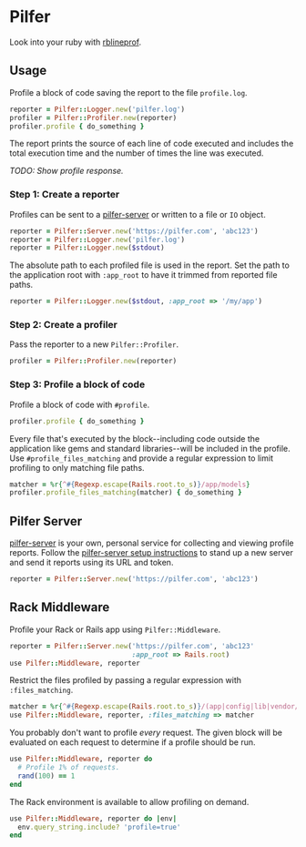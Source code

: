 # Pilfer

Look into your ruby with [rblineprof](https://github.com/tmm1/rblineprof/).

## Usage

Profile a block of code saving the report to the file `profile.log`.

```ruby
reporter = Pilfer::Logger.new('pilfer.log')
profiler = Pilfer::Profiler.new(reporter)
profiler.profile { do_something }
```

The report prints the source of each line of code executed and includes the
total execution time and the number of times the line was executed.

_TODO: Show profile response._

### Step 1: Create a reporter

Profiles can be sent to a [pilfer-server][] or written to a file or `IO`
object.

```ruby
reporter = Pilfer::Server.new('https://pilfer.com', 'abc123')
reporter = Pilfer::Logger.new('pilfer.log')
reporter = Pilfer::Logger.new($stdout)
```

The absolute path to each profiled file is used in the report. Set the path to
the application root with `:app_root` to have it trimmed from reported file
paths.

```ruby
reporter = Pilfer::Logger.new($stdout, :app_root => '/my/app')
```

### Step 2: Create a profiler

Pass the reporter to a new `Pilfer::Profiler`.

```ruby
profiler = Pilfer::Profiler.new(reporter)
```

### Step 3: Profile a block of code

Profile a block of code with `#profile`.

```ruby
profiler.profile { do_something }
```

Every file that's executed by the block--including code outside the
application like gems and standard libraries--will be included in the profile.
Use `#profile_files_matching` and provide a regular expression to limit
profiling to only matching file paths.

```ruby
matcher = %r{^#{Regexp.escape(Rails.root.to_s)}/app/models}
profiler.profile_files_matching(matcher) { do_something }
```

## Pilfer Server

[pilfer-server][] is your own, personal service for collecting and viewing
profile reports. Follow the [pilfer-server setup instructions][pilfer-server]
to stand up a new server and send it reports using its URL and token.

```ruby
reporter = Pilfer::Server.new('https://pilfer.com', 'abc123')
```

## Rack Middleware

Profile your Rack or Rails app using `Pilfer::Middleware`.

```ruby
reporter = Pilfer::Server.new('https://pilfer.com', 'abc123'
                              :app_root => Rails.root)
use Pilfer::Middleware, reporter
```

Restrict the files profiled by passing a regular expression with
`:files_matching`.

```ruby
matcher = %r{^#{Regexp.escape(Rails.root.to_s)}/(app|config|lib|vendor/plugin)}
use Pilfer::Middleware, reporter, :files_matching => matcher
```

You probably don't want to profile _every_ request. The given block will be
evaluated on each request to determine if a profile should be run.

```ruby
use Pilfer::Middleware, reporter do
  # Profile 1% of requests.
  rand(100) == 1
end
```

The Rack environment is available to allow profiling on demand.

```ruby
use Pilfer::Middleware, reporter do |env|
  env.query_string.include? 'profile=true'
end
```


[pilfer-server]: https://github.com/eric/pilfer-server
